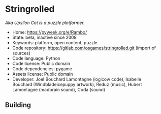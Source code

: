 # Stringrolled

_Aka Upsilon Cat is a puzzle platformer._

- Home: https://pyweek.org/e/Rambo/
- State: beta, inactive since 2008
- Keywords: platform, open content, puzzle
- Code repository: https://gitlab.com/osgames/stringrolled.git (import of sources)
- Code language: Python
- Code license: Public domain
- Code dependencies: pygame
- Assets license: Public domain
- Developer: Joel Bouchard Lamontagne (logicow code), Isabelle Bouchard (Windbladeicepuppy artwork), Reduz (music), Hubert Lamontagne (madbrain sound), Coda (sound)

## Building
